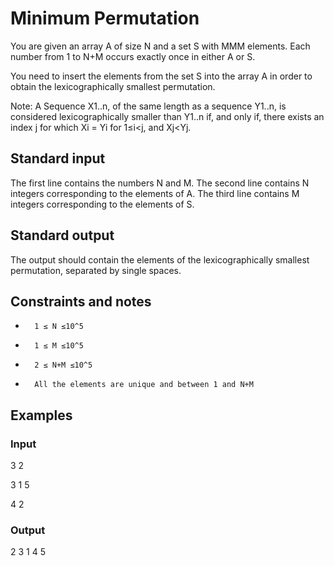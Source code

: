 # Minimum Permutation

You are given an array A of size N and a set S with MMM elements. Each number from 1 to N+M occurs exactly once in either A or S.

You need to insert the elements from the set S into the array A in order to obtain the lexicographically smallest permutation.

Note: A Sequence X1..n​, of the same length as a sequence Y1..n​, is considered lexicographically smaller than Y1..n​ if, and only if, there exists an index j for which Xi​ = Yi​ for 1≤i<j, and Xj<Yj​.
## Standard input

The first line contains the numbers N and M. The second line contains N integers corresponding to the elements of A. The third line contains M integers corresponding to the elements of S.
## Standard output

The output should contain the elements of the lexicographically smallest permutation, separated by single spaces.
##  Constraints and notes
*       1 ≤ N ≤10^5 
*       1 ≤ M ≤10^5 
*       2 ≤ N+M ≤10^5 
*       All the elements are unique and between 1 and N+M

##  Examples

###  Input

3 2

3 1 5

4 2

###  Output

2 3 1 4 5 


